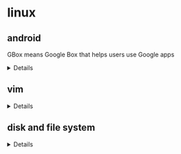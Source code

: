 # linux

## android

GBox means Google Box that helps users use Google apps
<details>
  
  [GBox](https://www.gboxlab.com)
  
</details>


## vim 
<details>

[Quick Movement](https://medium.com/usevim/vim-101-quick-movement-c12889e759e0)

[How to Search ](https://linuxize.com/post/vim-search/)

[Search and Replace](https://www.baeldung.com/linux/vim-search-replace)

[Find and Replace](https://www.warp.dev/terminus/vim-find-and-replace#using-slash-and-dot)

[My basic vim setup ](https://dev.to/ethand91/my-basic-vim-setup-5hdf)

[vimconfig --simple and sane vim configuration](https://vimconfig.com/)
  
[A basic .vimrc file that will serve as a good template on which to build. ](https://gist.github.com/simonista/8703722)

</details>

## disk and file system
<details>

[How to Partition and Format Disk Drives on Linux](https://www.cherryservers.com/blog/how-to-partition-and-format-disk-drives-on-linux)

[Linux Format Disk Guide](https://www.easeus.com/computer-instruction/linux-format-disk.html)

```
lsblk -f
sudo mkfs -I -t vfat /dev/sdb

fdisk -l

```
</details>
